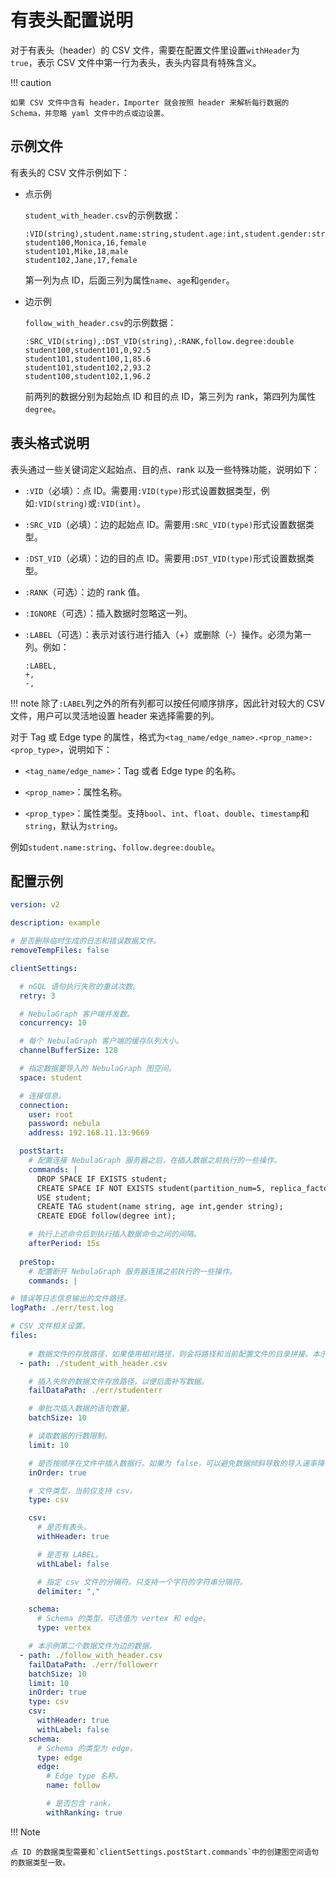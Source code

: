 # 有表头配置说明

对于有表头（header）的 CSV 文件，需要在配置文件里设置`withHeader`为`true`，表示 CSV 文件中第一行为表头，表头内容具有特殊含义。

!!! caution

    如果 CSV 文件中含有 header，Importer 就会按照 header 来解析每行数据的 Schema，并忽略 yaml 文件中的点或边设置。

## 示例文件

有表头的 CSV 文件示例如下：

- 点示例

  `student_with_header.csv`的示例数据：

  ```csv
  :VID(string),student.name:string,student.age:int,student.gender:string
  student100,Monica,16,female
  student101,Mike,18,male
  student102,Jane,17,female
  ```

  第一列为点 ID，后面三列为属性`name`、`age`和`gender`。

- 边示例

  `follow_with_header.csv`的示例数据：

  ```csv
  :SRC_VID(string),:DST_VID(string),:RANK,follow.degree:double
  student100,student101,0,92.5
  student101,student100,1,85.6
  student101,student102,2,93.2
  student100,student102,1,96.2
  ```

  前两列的数据分别为起始点 ID 和目的点 ID，第三列为 rank，第四列为属性`degree`。

## 表头格式说明

表头通过一些关键词定义起始点、目的点、rank 以及一些特殊功能，说明如下：

- `:VID`（必填）：点 ID。需要用`:VID(type)`形式设置数据类型，例如`:VID(string)`或`:VID(int)`。

- `:SRC_VID`（必填）：边的起始点 ID。需要用`:SRC_VID(type)`形式设置数据类型。

- `:DST_VID`（必填）：边的目的点 ID。需要用`:DST_VID(type)`形式设置数据类型。

- `:RANK`（可选）：边的 rank 值。

- `:IGNORE`（可选）：插入数据时忽略这一列。

- `:LABEL`（可选）：表示对该行进行插入（+）或删除（-）操作。必须为第一列。例如：

  ```csv
  :LABEL,
  +,
  -,
  ```

!!! note
    除了`:LABEL`列之外的所有列都可以按任何顺序排序，因此针对较大的 CSV 文件，用户可以灵活地设置 header 来选择需要的列。

对于 Tag 或 Edge type 的属性，格式为`<tag_name/edge_name>.<prop_name>:<prop_type>`，说明如下：

- `<tag_name/edge_name>`：Tag 或者 Edge type 的名称。

- `<prop_name>`：属性名称。

- `<prop_type>`：属性类型。支持`bool`、`int`、`float`、`double`、`timestamp`和`string`，默认为`string`。

例如`student.name:string`、`follow.degree:double`。

## 配置示例

```yaml
version: v2

description: example

# 是否删除临时生成的日志和错误数据文件。
removeTempFiles: false

clientSettings:

  # nGQL 语句执行失败的重试次数。
  retry: 3

  # NebulaGraph 客户端并发数。
  concurrency: 10 

  # 每个 NebulaGraph 客户端的缓存队列大小。
  channelBufferSize: 128

  # 指定数据要导入的 NebulaGraph 图空间。
  space: student

  # 连接信息。
  connection:
    user: root
    password: nebula
    address: 192.168.11.13:9669

  postStart:
    # 配置连接 NebulaGraph 服务器之后，在插入数据之前执行的一些操作。
    commands: |
      DROP SPACE IF EXISTS student;
      CREATE SPACE IF NOT EXISTS student(partition_num=5, replica_factor=1, vid_type=FIXED_STRING(20));
      USE student;
      CREATE TAG student(name string, age int,gender string);
      CREATE EDGE follow(degree int);

    # 执行上述命令后到执行插入数据命令之间的间隔。
    afterPeriod: 15s
  
  preStop:
    # 配置断开 NebulaGraph 服务器连接之前执行的一些操作。
    commands: |

# 错误等日志信息输出的文件路径。    
logPath: ./err/test.log

# CSV 文件相关设置。
files:
  
    # 数据文件的存放路径，如果使用相对路径，则会将路径和当前配置文件的目录拼接。本示例第一个数据文件为点的数据。
  - path: ./student_with_header.csv

    # 插入失败的数据文件存放路径，以便后面补写数据。
    failDataPath: ./err/studenterr

    # 单批次插入数据的语句数量。
    batchSize: 10

    # 读取数据的行数限制。
    limit: 10

    # 是否按顺序在文件中插入数据行。如果为 false，可以避免数据倾斜导致的导入速率降低。
    inOrder: true

    # 文件类型，当前仅支持 csv。
    type: csv

    csv:
      # 是否有表头。
      withHeader: true

      # 是否有 LABEL。
      withLabel: false

      # 指定 csv 文件的分隔符。只支持一个字符的字符串分隔符。
      delimiter: ","

    schema:
      # Schema 的类型，可选值为 vertex 和 edge。
      type: vertex

    # 本示例第二个数据文件为边的数据。
  - path: ./follow_with_header.csv
    failDataPath: ./err/followerr
    batchSize: 10
    limit: 10
    inOrder: true
    type: csv
    csv:
      withHeader: true
      withLabel: false
    schema:
      # Schema 的类型为 edge。
      type: edge
      edge:
        # Edge type 名称。
        name: follow

        # 是否包含 rank。
        withRanking: true
```

!!! Note

    点 ID 的数据类型需要和`clientSettings.postStart.commands`中的创建图空间语句的数据类型一致。
